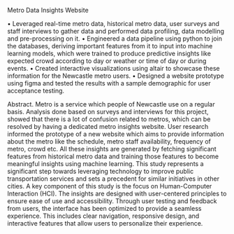Metro Data Insights Website

•	Leveraged real-time metro data, historical metro data, user surveys and staff interviews to gather data and performed data profiling, data modelling and pre-processing on it.
•	Engineered a data pipeline using python to join the databases, deriving important features from it to input into machine learning models, which were trained to produce predictive insights like expected crowd according to day or weather or time of day or during events.
•	Created interactive visualizations using altair to showcase these information for the Newcastle metro users.
•	Designed a website prototype using figma and tested the results with a sample demographic for user acceptance testing.



Abstract. Metro is a service which people of Newcastle use on a regular basis. Analysis done based on surveys and interviews for this project, showed that there is a lot of confusion related to metros, which can be resolved by having a dedicated metro insights website. User research informed the prototype of a new website which aims to provide information about the metro like the schedule, metro staff availability, frequency of metro, crowd etc. All these insights are generated by fetching significant features from historical metro data and training those features to become meaningful insights using machine learning. This study represents a significant step towards leveraging technology to improve public transportation services and sets a precedent for similar initiatives in other cities. A key component of this study is the focus on Human-Computer Interaction (HCI). The insights are designed with user-centered principles to ensure ease of use and accessibility. Through user testing and feedback from users, the interface has been optimized to provide a seamless experience. This includes clear navigation, responsive design, and interactive features that allow users to personalize their experience.
